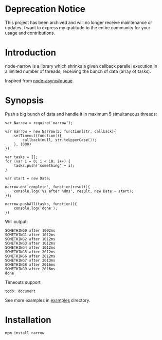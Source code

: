 # Deprecation Notice

This project has been archived and will no longer receive maintenance or updates. I want to express my gratitude to the entire community for your usage and contributions.

# Introduction
node-narrow is a library which shrinks a given callback parallel execution in a limited number of threads, receiving the bunch of data (array of tasks).

Inspired from [node-async#queue](https://github.com/caolan/async#queue).

# Synopsis
Push a big bunch of data and handle it in maximum 5 simultaneous threads:

	var Narrow = require('narrow');
	
	var narrow = new Narrow(5, function(str, callback){
	    setTimeout(function(){
	        callback(null, str.toUpperCase());
	    }, 1000)
	})
	
	var tasks = [];
	for (var i = 0; i < 10; i++) {
	    tasks.push('something' + i);
	}

	var start = new Date;

	narrow.on('complete', function(result){
	    console.log('%s after %dms', result, new Date - start);
	});

	narrow.pushAll(tasks, function(){
	    console.log('done');
	})

Will output:

	SOMETHING0 after 1002ms
	SOMETHING1 after 1012ms
	SOMETHING2 after 1012ms
	SOMETHING3 after 1012ms
	SOMETHING4 after 1012ms
	SOMETHING5 after 2012ms
	SOMETHING6 after 2012ms
	SOMETHING7 after 2013ms
	SOMETHING8 after 2016ms
	SOMETHING9 after 2016ms
	done
	
Timeouts support

	todo: document
	
See more examples in [examples](https://github.com/0ctave/node-narrow/tree/master/examples) directory.

# Installation
	npm install narrow
